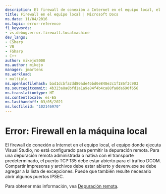 ```yaml
---
description: El firewall de conexión a Internet en el equipo local, el equipo donde ejecuta Visual Studio, no está configurado para permitir la depuración remota.
title: Firewall en el equipo local | Microsoft Docs
ms.date: 11/04/2016
ms.topic: error-reference
f1_keywords:
- vs.debug.error.firewall.localmachine
dev_langs:
- CSharp
- VB
- FSharp
- C++
author: mikejo5000
ms.author: mikejo
manager: jmartens
ms.workload:
- multiple
ms.openlocfilehash: bad1dcbfa2dd80ade46bd0e848e3c1f186f3c903
ms.sourcegitcommit: 4b323a8a8bfd1a1a9e84f4b4ca88fa8da690f656
ms.translationtype: HT
ms.contentlocale: es-ES
ms.lasthandoff: 03/05/2021
ms.locfileid: "102146970"
---
```

# <a name="error-firewall-on-local-machine"></a>Error: Firewall en la máquina local
El firewall de conexión a Internet en el equipo local, el equipo donde ejecuta Visual Studio, no está configurado para permitir la depuración remota. Para una depuración remota administrada o nativa con el transporte predeterminado, el puerto TCP 135 debe estar abierto para el tráfico DCOM. Compartir impresoras y archivos debe estar abierto y devenv.exe se debe agregar a la lista de excepciones. Puede que también resulte necesario abrir algunos puertos IPSEC.

 Para obtener más información, vea [Depuración remota](../debugger/remote-debugging.md).
